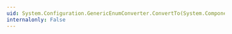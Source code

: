 ```yaml
---
uid: System.Configuration.GenericEnumConverter.ConvertTo(System.ComponentModel.ITypeDescriptorContext,System.Globalization.CultureInfo,System.Object,System.Type)
internalonly: False
---
```

